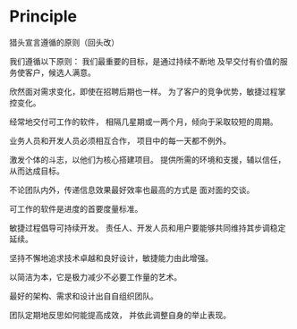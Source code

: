 # Principle

猎头宣言遵循的原则（回头改）

我们遵循以下原则：
我们最重要的目标，是通过持续不断地
及早交付有价值的服务使客户，候选人满意。

欣然面对需求变化，即使在招聘后期也一样。
为了客户的竞争优势，敏捷过程掌控变化。

经常地交付可工作的软件，
相隔几星期或一两个月，倾向于采取较短的周期。

业务人员和开发人员必须相互合作，
项目中的每一天都不例外。

激发个体的斗志，以他们为核心搭建项目。
提供所需的环境和支援，辅以信任，从而达成目标。

不论团队内外，传递信息效果最好效率也最高的方式是
面对面的交谈。

可工作的软件是进度的首要度量标准。

敏捷过程倡导可持续开发。
责任人、开发人员和用户要能够共同维持其步调稳定延续。

坚持不懈地追求技术卓越和良好设计，敏捷能力由此增强。

以简洁为本，它是极力减少不必要工作量的艺术。

最好的架构、需求和设计出自自组织团队。

团队定期地反思如何能提高成效，
并依此调整自身的举止表现。
